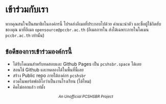 # เข้าร่วมกับเรา
หากคุณสนใจเป็นสมาชิกในองค์กรนี้ โปรดส่งอีเมลที่ประกอบไปด้วย
คำแนะนำตัว และชื่อผู้ใช้กิตฮับของคุณ มาที่อีเมล `opensource@pccbr.ac.th`
(อีเมลภายใน ส่งได้เฉพาะภายในโดเมน `pccbr.ac.th` เท่านั้น)

## ข้อดีของการเข้าร่วมองค์กรนี้
- ได้รับโดเมนสำหรับทดสอบและ Github Pages เป็น `pcshsbr.space` ได้เลย
- สอนใช้ Github และทดลองได้ในพื้นที่นี้เลย
- สร้าง Public repo ภายใต้องค์กร `pcshsbr`
- อวดในพอร์ตฟอลิโอว่าเป็นงานโรงเรียน (ได้ไหม)
- คิดไม่ออกแล้ว เท่มั้ง

<center><sup><i>An Unofficial PCSHSBR Project</i></sup></center>

